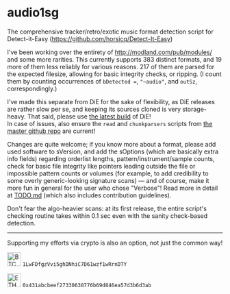 # audio1sg
 The comprehensive tracker/retro/exotic music format detection script for Detect-it-Easy (https://github.com/horsicq/Detect-It-Easy)

I've been working over the entirety of http://modland.com/pub/modules/ and some more rarities. This currently supports 383 distinct formats, and 19 more of them less reliably for various reasons. 217 of them are parsed for the expected filesize, allowing for basic integrity checks, or ripping. (I count them by counting occurrences of `bDetected =`, `"~audio"`, and `outSz`, correspondingly.)

I've made this separate from DiE for the sake of flexibility, as DiE releases are rather slow per se, and keeping its sources cloned is very storage-heavy. That said, please use [the latest build](https://github.com/horsicq/DIE-engine/releases/tag/Beta) of DiE!\
In case of issues, also ensure the `read` and `chunkparsers` scripts from [the master github repo](https://github.com/horsicq/Detect-It-Easy/tree/master/db) are current!

Changes are quite welcome; if you know more about a format, please add used software to sVersion, and add the sOptions (which are basically extra info fields) regarding orderlist lengths, pattern/instrument/sample counts, check for basic file integrity like pointers leading outside the file or impossible pattern counts or volumes (for example, to add credibility to some overly generic-looking signature scans) — and of course, make it more fun in general for the user who chose "Verbose"! Read more in detail at [TODO.md](TODO.md) (which also includes contribution guidelines).

Don't fear the algo-heavier scans: at its first release, the entire script's checking routine takes within 0.1 sec even with the sanity check-based detection.
 
----

Supporting my efforts via crypto is also an option, not just the common way!
 
<img src="https://cryptologos.cc/logos/bitcoin-btc-logo.svg" height=32dp alt="BTC" /> `1LwFDfgzVvi5ghDNhiC7D61wzf1wRrnDTY`

<img src="https://cryptologos.cc/logos/versions/ethereum-eth-logo-colored.svg" height=32dp alt="ETH" /> `0x431abcbeef27330630776b69d846ea57d3b6d3ab`